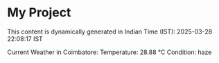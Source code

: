 # My Project

This content is dynamically generated in Indian Time (IST): 2025-03-28 22:08:17 IST


Current Weather in Coimbatore:
Temperature: 28.88 °C
Condition: haze
